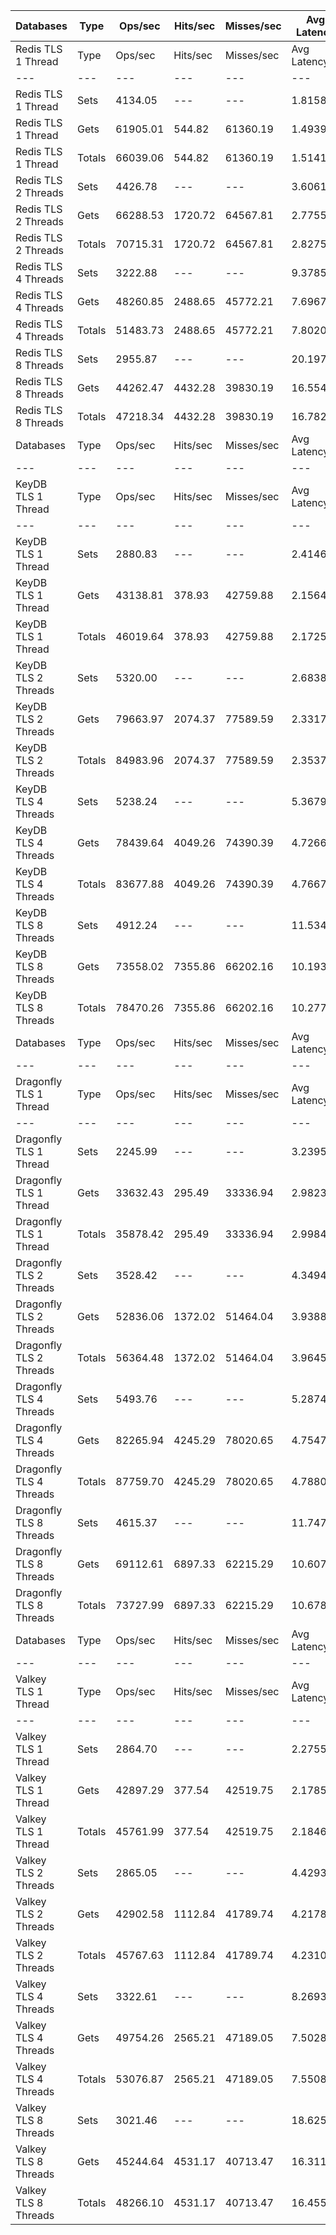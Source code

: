 | Databases | Type | Ops/sec | Hits/sec | Misses/sec | Avg Latency | p50 Latency | p99 Latency | p99.9 Latency | KB/sec |
| --- | --- | --- | --- | --- | --- | --- | --- | --- | --- |
| Redis TLS 1 Thread | Type | Ops/sec | Hits/sec | Misses/sec | Avg Latency | p50 Latency | p99 Latency | p99.9 Latency | KB/sec |
| --- | --- | --- | --- | --- | --- | --- | --- | --- | --- |
Redis TLS 1 Thread | Sets | 4134.05 | --- | --- | 1.81581 | 1.47900 | 2.23900 | 125.43900 | 2260.16 |
Redis TLS 1 Thread | Gets | 61905.01 | 544.82 | 61360.19 | 1.49398 | 1.47900 | 2.17500 | 3.13500 | 2682.57 |
Redis TLS 1 Thread | Totals | 66039.06 | 544.82 | 61360.19 | 1.51413 | 1.47900 | 2.17500 | 3.16700 | 4942.73 |
Redis TLS 2 Threads | Sets | 4426.78 | --- | --- | 3.60612 | 2.79900 | 3.74300 | 301.05500 | 2420.21 |
Redis TLS 2 Threads | Gets | 66288.53 | 1720.72 | 64567.81 | 2.77553 | 2.78300 | 3.67900 | 4.22300 | 3444.53 |
Redis TLS 2 Threads | Totals | 70715.31 | 1720.72 | 64567.81 | 2.82752 | 2.78300 | 3.67900 | 4.31900 | 5864.73 |
Redis TLS 4 Threads | Sets | 3222.88 | --- | --- | 9.37856 | 7.74300 | 12.67100 | 618.49500 | 1762.02 |
Redis TLS 4 Threads | Gets | 48260.85 | 2488.65 | 45772.21 | 7.69674 | 7.67900 | 12.41500 | 13.69500 | 3129.33 |
Redis TLS 4 Threads | Totals | 51483.73 | 2488.65 | 45772.21 | 7.80202 | 7.67900 | 12.41500 | 13.82300 | 4891.35 |
Redis TLS 8 Threads | Sets | 2955.87 | --- | --- | 20.19792 | 16.51100 | 28.03100 | 1458.17500 | 1616.03 |
Redis TLS 8 Threads | Gets | 44262.47 | 4432.28 | 39830.19 | 16.55410 | 16.51100 | 27.26300 | 32.51100 | 3951.28 |
Redis TLS 8 Threads | Totals | 47218.34 | 4432.28 | 39830.19 | 16.78221 | 16.51100 | 27.26300 | 33.02300 | 5567.31 |
| Databases | Type | Ops/sec | Hits/sec | Misses/sec | Avg Latency | p50 Latency | p99 Latency | p99.9 Latency | KB/sec |
| --- | --- | --- | --- | --- | --- | --- | --- | --- | --- |
| KeyDB TLS 1 Thread | Type | Ops/sec | Hits/sec | Misses/sec | Avg Latency | p50 Latency | p99 Latency | p99.9 Latency | KB/sec |
| --- | --- | --- | --- | --- | --- | --- | --- | --- | --- |
KeyDB TLS 1 Thread | Sets | 2880.83 | --- | --- | 2.41466 | 2.17500 | 3.45500 | 108.54300 | 1575.00 |
KeyDB TLS 1 Thread | Gets | 43138.81 | 378.93 | 42759.88 | 2.15640 | 2.15900 | 3.32700 | 3.83900 | 1868.99 |
KeyDB TLS 1 Thread | Totals | 46019.64 | 378.93 | 42759.88 | 2.17256 | 2.15900 | 3.34300 | 3.90300 | 3443.99 |
KeyDB TLS 2 Threads | Sets | 5320.00 | --- | --- | 2.68386 | 2.17500 | 5.43900 | 140.28700 | 2908.55 |
KeyDB TLS 2 Threads | Gets | 79663.97 | 2074.37 | 77589.59 | 2.33173 | 2.17500 | 5.05500 | 7.03900 | 4142.80 |
KeyDB TLS 2 Threads | Totals | 84983.96 | 2074.37 | 77589.59 | 2.35378 | 2.17500 | 5.08700 | 7.23100 | 7051.35 |
KeyDB TLS 4 Threads | Sets | 5238.24 | --- | --- | 5.36790 | 4.67100 | 10.17500 | 272.38300 | 2863.85 |
KeyDB TLS 4 Threads | Gets | 78439.64 | 4049.26 | 74390.39 | 4.72665 | 4.63900 | 9.79100 | 12.35100 | 5088.40 |
KeyDB TLS 4 Threads | Totals | 83677.88 | 4049.26 | 74390.39 | 4.76679 | 4.63900 | 9.79100 | 12.60700 | 7952.25 |
KeyDB TLS 8 Threads | Sets | 4912.24 | --- | --- | 11.53458 | 9.98300 | 22.14300 | 602.11100 | 2685.62 |
KeyDB TLS 8 Threads | Gets | 73558.02 | 7355.86 | 66202.16 | 10.19365 | 9.98300 | 21.11900 | 27.13500 | 6561.46 |
KeyDB TLS 8 Threads | Totals | 78470.26 | 7355.86 | 66202.16 | 10.27759 | 9.98300 | 21.11900 | 27.77500 | 9247.08 |
| Databases | Type | Ops/sec | Hits/sec | Misses/sec | Avg Latency | p50 Latency | p99 Latency | p99.9 Latency | KB/sec |
| --- | --- | --- | --- | --- | --- | --- | --- | --- | --- |
| Dragonfly TLS 1 Thread | Type | Ops/sec | Hits/sec | Misses/sec | Avg Latency | p50 Latency | p99 Latency | p99.9 Latency | KB/sec |
| --- | --- | --- | --- | --- | --- | --- | --- | --- | --- |
Dragonfly TLS 1 Thread | Sets | 2245.99 | --- | --- | 3.23958 | 2.94300 | 6.65500 | 109.05500 | 1227.92 |
Dragonfly TLS 1 Thread | Gets | 33632.43 | 295.49 | 33336.94 | 2.98239 | 2.92700 | 6.55900 | 7.13500 | 1457.16 |
Dragonfly TLS 1 Thread | Totals | 35878.42 | 295.49 | 33336.94 | 2.99849 | 2.92700 | 6.55900 | 7.19900 | 2685.09 |
Dragonfly TLS 2 Threads | Sets | 3528.42 | --- | --- | 4.34947 | 3.87100 | 9.15100 | 159.74300 | 1929.06 |
Dragonfly TLS 2 Threads | Gets | 52836.06 | 1372.02 | 51464.04 | 3.93883 | 3.87100 | 8.83100 | 10.43100 | 2745.76 |
Dragonfly TLS 2 Threads | Totals | 56364.48 | 1372.02 | 51464.04 | 3.96454 | 3.87100 | 8.83100 | 10.55900 | 4674.81 |
Dragonfly TLS 4 Threads | Sets | 5493.76 | --- | --- | 5.28741 | 4.92700 | 11.13500 | 215.03900 | 3003.55 |
Dragonfly TLS 4 Threads | Gets | 82265.94 | 4245.29 | 78020.65 | 4.75474 | 4.89500 | 10.75100 | 13.50300 | 5335.86 |
Dragonfly TLS 4 Threads | Totals | 87759.70 | 4245.29 | 78020.65 | 4.78809 | 4.89500 | 10.75100 | 13.82300 | 8339.41 |
Dragonfly TLS 8 Threads | Sets | 4615.37 | --- | --- | 11.74761 | 10.81500 | 26.87900 | 464.89500 | 2523.32 |
Dragonfly TLS 8 Threads | Gets | 69112.61 | 6897.33 | 62215.29 | 10.60723 | 10.81500 | 25.59900 | 36.60700 | 6157.89 |
Dragonfly TLS 8 Threads | Totals | 73727.99 | 6897.33 | 62215.29 | 10.67862 | 10.81500 | 25.59900 | 38.91100 | 8681.20 |
| Databases | Type | Ops/sec | Hits/sec | Misses/sec | Avg Latency | p50 Latency | p99 Latency | p99.9 Latency | KB/sec |
| --- | --- | --- | --- | --- | --- | --- | --- | --- | --- |
| Valkey TLS 1 Thread | Type | Ops/sec | Hits/sec | Misses/sec | Avg Latency | p50 Latency | p99 Latency | p99.9 Latency | KB/sec |
| --- | --- | --- | --- | --- | --- | --- | --- | --- | --- |
Valkey TLS 1 Thread | Sets | 2864.70 | --- | --- | 2.27556 | 2.12700 | 3.42300 | 45.56700 | 1566.18 |
Valkey TLS 1 Thread | Gets | 42897.29 | 377.54 | 42519.75 | 2.17857 | 2.12700 | 3.37500 | 4.83100 | 1858.89 |
Valkey TLS 1 Thread | Totals | 45761.99 | 377.54 | 42519.75 | 2.18464 | 2.12700 | 3.37500 | 4.86300 | 3425.08 |
Valkey TLS 2 Threads | Sets | 2865.05 | --- | --- | 4.42935 | 3.77500 | 8.76700 | 109.05500 | 1566.38 |
Valkey TLS 2 Threads | Gets | 42902.58 | 1112.84 | 41789.74 | 4.21782 | 3.77500 | 8.44700 | 10.11100 | 2228.92 |
Valkey TLS 2 Threads | Totals | 45767.63 | 1112.84 | 41789.74 | 4.23106 | 3.77500 | 8.51100 | 10.23900 | 3795.30 |
Valkey TLS 4 Threads | Sets | 3322.61 | --- | --- | 8.26932 | 7.61500 | 9.79100 | 292.86300 | 1816.54 |
Valkey TLS 4 Threads | Gets | 49754.26 | 2565.21 | 47189.05 | 7.50286 | 7.48700 | 9.21500 | 10.49500 | 3225.94 |
Valkey TLS 4 Threads | Totals | 53076.87 | 2565.21 | 47189.05 | 7.55084 | 7.51900 | 9.21500 | 10.68700 | 5042.48 |
Valkey TLS 8 Threads | Sets | 3021.46 | --- | --- | 18.62510 | 16.38300 | 22.39900 | 831.48700 | 1651.89 |
Valkey TLS 8 Threads | Gets | 45244.64 | 4531.17 | 40713.47 | 16.31105 | 16.06300 | 21.63100 | 23.67900 | 4039.23 |
Valkey TLS 8 Threads | Totals | 48266.10 | 4531.17 | 40713.47 | 16.45591 | 16.06300 | 21.75900 | 24.19100 | 5691.12 |
